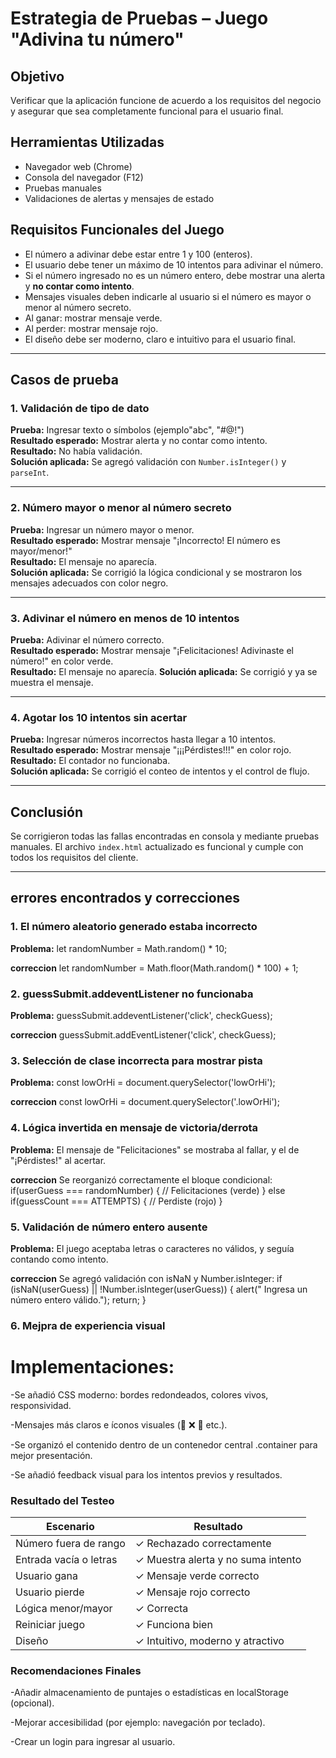 # Estrategia de Pruebas – Juego "Adivina tu número"

## Objetivo
Verificar que la aplicación funcione de acuerdo a los requisitos del negocio y asegurar que sea completamente funcional para el usuario final.

## Herramientas Utilizadas
- Navegador web (Chrome)
- Consola del navegador (F12)
- Pruebas manuales
- Validaciones de alertas y mensajes de estado

## Requisitos Funcionales del Juego

- El número a adivinar debe estar entre 1 y 100 (enteros).
- El usuario debe tener un máximo de 10 intentos para adivinar el número.
- Si el número ingresado no es un número entero, debe mostrar una alerta y **no contar como intento**.
- Mensajes visuales deben indicarle al usuario si el número es mayor o menor al número secreto.
- Al ganar: mostrar mensaje verde.
- Al perder: mostrar mensaje rojo.
- El diseño debe ser moderno, claro e intuitivo para el usuario final.

------------------------------------------------------------------------

## Casos de prueba
### 1. Validación de tipo de dato
**Prueba:** Ingresar texto o símbolos (ejemplo"abc", "#@!")  
**Resultado esperado:** Mostrar alerta y no contar como intento.  
**Resultado:** No había validación.  
**Solución aplicada:** Se agregó validación con `Number.isInteger()` y `parseInt`.

---

### 2. Número mayor o menor al número secreto
**Prueba:** Ingresar un número mayor o menor.  
**Resultado esperado:** Mostrar mensaje "¡Incorrecto! El número es mayor/menor!"  
**Resultado:** El mensaje no aparecía.  
**Solución aplicada:** Se corrigió la lógica condicional y se mostraron los mensajes adecuados con color negro.

---

### 3. Adivinar el número en menos de 10 intentos
**Prueba:** Adivinar el número correcto.  
**Resultado esperado:** Mostrar mensaje "¡Felicitaciones! Adivinaste el número!" en color verde.  
**Resultado:**  El mensaje no aparecía.
**Solución aplicada:** Se corrigió y ya se muestra el mensaje.

---

### 4. Agotar los 10 intentos sin acertar
**Prueba:** Ingresar números incorrectos hasta llegar a 10 intentos.  
**Resultado esperado:** Mostrar mensaje "¡¡¡Pérdistes!!!" en color rojo.  
**Resultado:** El contador no funcionaba.  
**Solución aplicada:** Se corrigió el conteo de intentos y el control de flujo.

---

## Conclusión
Se corrigieron todas las fallas encontradas en consola y mediante pruebas manuales. El archivo `index.html` actualizado es funcional y cumple con todos los requisitos del cliente.

---

## errores encontrados y correcciones

### 1. El número aleatorio generado estaba incorrecto

**Problema:**  let randomNumber = Math.random() * 10;

**correccion**  let randomNumber = Math.floor(Math.random() * 100) + 1;

### 2. guessSubmit.addeventListener no funcionaba

**Problema:**   guessSubmit.addeventListener('click', checkGuess);

**correccion**  guessSubmit.addEventListener('click', checkGuess);

### 3. Selección de clase incorrecta para mostrar pista

**Problema:** const lowOrHi = document.querySelector('lowOrHi');

**correccion** const lowOrHi = document.querySelector('.lowOrHi');

### 4. Lógica invertida en mensaje de victoria/derrota

**Problema:** El mensaje de "Felicitaciones" se mostraba al fallar, y el de "¡Pérdistes!" al acertar.

**correccion** Se reorganizó correctamente el bloque condicional:
if(userGuess === randomNumber) {
  // Felicitaciones (verde)
} else if(guessCount === ATTEMPTS) {
  // Perdiste (rojo)
}

### 5. Validación de número entero ausente

**Problema:** El juego aceptaba letras o caracteres no válidos, y seguía contando como intento.

**correccion** Se agregó validación con isNaN y Number.isInteger:
if (isNaN(userGuess) || !Number.isInteger(userGuess)) {
  alert(" Ingresa un número entero válido.");
  return;
}

### 6. Mejpra de experiencia visual

# Implementaciones:

-Se añadió CSS moderno: bordes redondeados, colores vivos, responsividad.

-Mensajes más claros e íconos visuales (🎯 ❌ 🔄 etc.).

-Se organizó el contenido dentro de un contenedor central .container para mejor presentación.

-Se añadió feedback visual para los intentos previos y resultados.

### Resultado del Testeo

| Escenario              | Resultado                           |
| ---------------------- | ----------------------------------- |
| Número fuera de rango  | ✓  Rechazado correctamente          |
| Entrada vacía o letras | ✓  Muestra alerta y no suma intento |
| Usuario gana           | ✓  Mensaje verde correcto           |
| Usuario pierde         | ✓  Mensaje rojo correcto            |
| Lógica menor/mayor     | ✓  Correcta                         |
| Reiniciar juego        | ✓  Funciona bien                    |
| Diseño                 | ✓  Intuitivo, moderno y atractivo   |


### Recomendaciones Finales

-Añadir almacenamiento de puntajes o estadísticas en localStorage (opcional).

-Mejorar accesibilidad (por ejemplo: navegación por teclado).

-Crear un login para ingresar al usuario.
